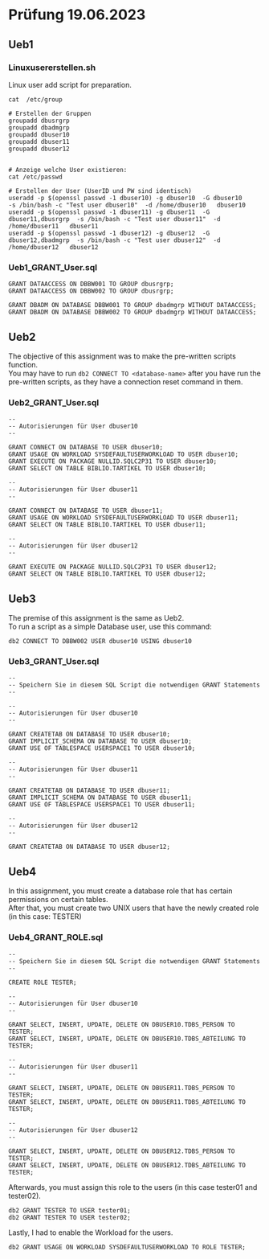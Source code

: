 # Prüfung 19.06.2023

## Ueb1

### Linuxusererstellen.sh
Linux user add script for preparation.  

```
cat  /etc/group

# Erstellen der Gruppen
groupadd dbusrgrp 
groupadd dbadmgrp
groupadd dbuser10
groupadd dbuser11
groupadd dbuser12


# Anzeige welche User existieren:
cat /etc/passwd

# Erstellen der User (UserID und PW sind identisch)
useradd -p $(openssl passwd -1 dbuser10) -g dbuser10  -G dbuser10           -s /bin/bash -c "Test user dbuser10"  -d /home/dbuser10   dbuser10
useradd -p $(openssl passwd -1 dbuser11) -g dbuser11  -G dbuser11,dbusrgrp  -s /bin/bash -c "Test user dbuser11"  -d /home/dbuser11   dbuser11
useradd -p $(openssl passwd -1 dbuser12) -g dbuser12  -G dbuser12,dbadmgrp  -s /bin/bash -c "Test user dbuser12"  -d /home/dbuser12   dbuser12
```

### Ueb1_GRANT_User.sql
```
GRANT DATAACCESS ON DBBW001 TO GROUP dbusrgrp;
GRANT DATAACCESS ON DBBW002 TO GROUP dbusrgrp;

GRANT DBADM ON DATABASE DBBW001 TO GROUP dbadmgrp WITHOUT DATAACCESS;
GRANT DBADM ON DATABASE DBBW002 TO GROUP dbadmgrp WITHOUT DATAACCESS;
```
## Ueb2
The objective of this assignment was to make the pre-written scripts function.  
You may have to run `db2 CONNECT TO <database-name>` after you have run the pre-written scripts, as they have a connection reset command in them.
### Ueb2_GRANT_User.sql
```
--
-- Autorisierungen für User dbuser10
--

GRANT CONNECT ON DATABASE TO USER dbuser10;
GRANT USAGE ON WORKLOAD SYSDEFAULTUSERWORKLOAD TO USER dbuser10;
GRANT EXECUTE ON PACKAGE NULLID.SQLC2P31 TO USER dbuser10;
GRANT SELECT ON TABLE BIBLIO.TARTIKEL TO USER dbuser10;

--
-- Autorisierungen für User dbuser11
--

GRANT CONNECT ON DATABASE TO USER dbuser11;
GRANT USAGE ON WORKLOAD SYSDEFAULTUSERWORKLOAD TO USER dbuser11;
GRANT SELECT ON TABLE BIBLIO.TARTIKEL TO USER dbuser11;

--
-- Autorisierungen für User dbuser12
--

GRANT EXECUTE ON PACKAGE NULLID.SQLC2P31 TO USER dbuser12;
GRANT SELECT ON TABLE BIBLIO.TARTIKEL TO USER dbuser12;
```
## Ueb3
The premise of this assignment is the same as Ueb2.  
To run a script as a simple Database user, use this command: 
```
db2 CONNECT TO DBBW002 USER dbuser10 USING dbuser10
```
### Ueb3_GRANT_User.sql
```
--
-- Speichern Sie in diesem SQL Script die notwendigen GRANT Statements
--

--
-- Autorisierungen für User dbuser10
--

GRANT CREATETAB ON DATABASE TO USER dbuser10;
GRANT IMPLICIT_SCHEMA ON DATABASE TO USER dbuser10;
GRANT USE OF TABLESPACE USERSPACE1 TO USER dbuser10;

--
-- Autorisierungen für User dbuser11
--

GRANT CREATETAB ON DATABASE TO USER dbuser11;
GRANT IMPLICIT_SCHEMA ON DATABASE TO USER dbuser11;
GRANT USE OF TABLESPACE USERSPACE1 TO USER dbuser11;

--
-- Autorisierungen für User dbuser12
--

GRANT CREATETAB ON DATABASE TO USER dbuser12;
``` 

## Ueb4
In this assignment, you must create a database role that has certain permissions on certain tables.  
After that, you must create two UNIX users that have the newly created role (in this case: TESTER)
### Ueb4_GRANT_ROLE.sql
```
--
-- Speichern Sie in diesem SQL Script die notwendigen GRANT Statements
--

CREATE ROLE TESTER;

--
-- Autorisierungen für User dbuser10
--

GRANT SELECT, INSERT, UPDATE, DELETE ON DBUSER10.TDBS_PERSON TO TESTER;
GRANT SELECT, INSERT, UPDATE, DELETE ON DBUSER10.TDBS_ABTEILUNG TO TESTER;

--
-- Autorisierungen für User dbuser11
--

GRANT SELECT, INSERT, UPDATE, DELETE ON DBUSER11.TDBS_PERSON TO TESTER;
GRANT SELECT, INSERT, UPDATE, DELETE ON DBUSER11.TDBS_ABTEILUNG TO TESTER;

--
-- Autorisierungen für User dbuser12
--

GRANT SELECT, INSERT, UPDATE, DELETE ON DBUSER12.TDBS_PERSON TO TESTER;
GRANT SELECT, INSERT, UPDATE, DELETE ON DBUSER12.TDBS_ABTEILUNG TO TESTER;

```

Afterwards, you must assign this role to the users (in this case tester01 and tester02).

```
db2 GRANT TESTER TO USER tester01;
db2 GRANT TESTER TO USER tester02;
```

Lastly, I had to enable the Workload for the users.

```
db2 GRANT USAGE ON WORKLOAD SYSDEFAULTUSERWORKLOAD TO ROLE TESTER;
```